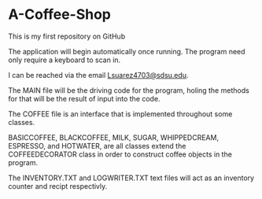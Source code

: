 # A-Coffee-Shop

This is my first repository on GitHub

The application will begin automatically once running. The program need only require a keyboard to scan in.

I can be reached via the email Lsuarez4703@sdsu.edu.

The MAIN file will be the driving code for the program, holing the methods for that will be the result of input into the code.

The COFFEE file is an interface that is implemented throughout some classes.

BASICCOFFEE, BLACKCOFFEE, MILK, SUGAR, WHIPPEDCREAM, ESPRESSO, and HOTWATER, are all classes extend the COFFEEDECORATOR class in order to construct coffee 
objects in the program. 

The INVENTORY.TXT and LOGWRITER.TXT text files will act as an inventory counter and recipt respectivly.  
